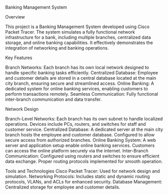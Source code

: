 Banking Management System

Overview

This project is a Banking Management System developed using Cisco Packet Tracer. The system simulates a fully functional network infrastructure for a bank, including multiple branches, centralized data storage, and online banking capabilities. It effectively demonstrates the integration of networking and banking operations.

Key Features

Branch Networks: Each branch has its own local network designed to handle specific banking tasks efficiently.
Centralized Database: Employee and customer details are stored in a central database located at the main city branch, ensuring secure and streamlined access.
Online Banking: A dedicated system for online banking services, enabling customers to perform transactions remotely.
Seamless Communication: Fully functional inter-branch communication and data transfer.

Network Design

Branch-Level Networks:
Each branch has its own subnet to handle localized operations.
Devices include PCs, routers, and switches for staff and customer service.
Centralized Database:
A dedicated server at the main city branch hosts the employee and customer database.
Configured to allow secure access from authorized branches.
Online Banking System:
A web server and application setup enable online banking services.
Customers can access the online platform securely via the internet.
Inter-Branch Communication:
Configured using routers and switches to ensure efficient data exchange.
Proper routing protocols implemented for smooth operation.

Tools and Technologies
Cisco Packet Tracer: Used for network design and simulation.
Networking Protocols: Includes static and dynamic routing protocols, VLANs, and ACLs for enhanced security.
Database Management: Centralized storage for employee and customer details.
